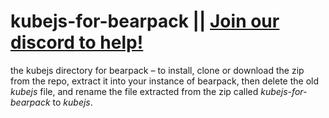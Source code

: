 # kubejs-for-bearpack || <ins>[Join our discord to help!](https://discord.gg/BEDMj4nafJ)</ins>
the kubejs directory for bearpack – to install, clone or download the zip from the repo, extract it into your instance of bearpack, then delete the old *kubejs* file, and rename the file extracted from the zip called *kubejs-for-bearpack* to *kubejs*.
